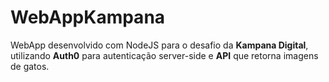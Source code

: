 # **WebAppKampana**
WebApp desenvolvido com NodeJS para o desafio da **Kampana Digital**, utilizando **Auth0** para autenticação server-side e **API** que retorna imagens de gatos.
